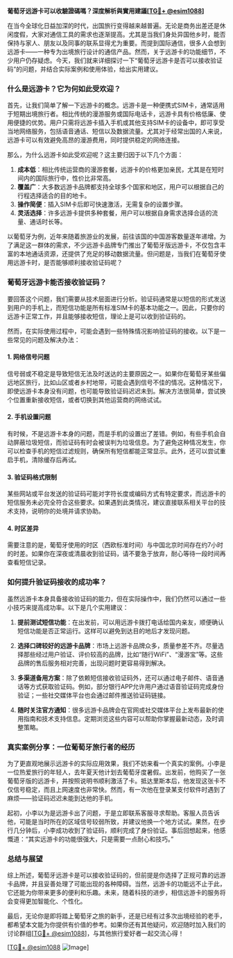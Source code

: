 **葡萄牙远游卡可以收驗證碼嗎？深度解析與實用建議[[TG💪+ @esim1088](https://t.me/s/esim1088)]**

在当今全球化日益加深的时代，出国旅行变得越来越普遍。无论是商务出差还是休闲度假，大家对通信工具的需求也逐渐提高。尤其是当我们身处异国他乡时，能否保持与家人、朋友以及同事的联系显得尤为重要。而提到国际通信，很多人会想到远游卡——一种专为出境旅行设计的通信产品。然而，关于远游卡的功能细节，不少用户仍存疑虑。今天，我们就来详细探讨一下“葡萄牙远游卡是否可以接收验证码”的问题，并结合实际案例和使用体验，给出实用建议。

### **什么是远游卡？它为何如此受欢迎？**

首先，让我们简单了解一下远游卡的概念。远游卡是一种便携式SIM卡，通常适用于短期出境旅行者。相比传统的漫游服务或国际电话卡，远游卡具有价格低廉、使用便捷的优势。用户只需将远游卡插入手机或其他支持SIM卡的设备中，即可享受当地网络服务，包括语音通话、短信以及数据流量。尤其对于经常出国的人来说，远游卡可以有效避免高昂的漫游费用，同时提供稳定的网络连接。

那么，为什么远游卡如此受欢迎呢？这主要归因于以下几个方面：

1. **成本低**：相比传统运营商的漫游套餐，远游卡的价格更加亲民，尤其是在短时间内的国际旅行中，性价比非常高。
2. **覆盖广**：大多数远游卡品牌都支持全球多个国家和地区，用户可以根据自己的行程选择适合的目的地卡。
3. **操作简便**：插入SIM卡后即可快速激活，无需复杂的设置步骤。
4. **灵活选择**：许多远游卡提供多种套餐，用户可以根据自身需求选择合适的流量、通话时长等。

以葡萄牙为例，近年来随着旅游业的发展，前往该国的中国游客数量逐年递增。为了满足这一群体的需求，不少远游卡品牌专门推出了葡萄牙版远游卡，不仅包含丰富的本地通话资源，还提供了充足的移动数据流量。但问题是，当我们在葡萄牙使用远游卡时，是否能够顺利接收验证码呢？

### **葡萄牙远游卡能否接收验证码？**

要回答这个问题，我们需要从技术层面进行分析。验证码通常是以短信的形式发送到用户的手机上，而短信功能是所有标准SIM卡的基本功能之一。因此，只要你的远游卡正常工作，并且能够接收短信，理论上是可以收到验证码的。

然而，在实际使用过程中，可能会遇到一些特殊情况影响验证码的接收。以下是一些常见的问题及解决办法：

#### **1. 网络信号问题**
信号弱或不稳定是导致短信无法及时送达的主要原因之一。如果你在葡萄牙某些偏远地区旅行，比如山区或者乡村地带，可能会遇到信号不佳的情况。这种情况下，即使远游卡本身没有问题，也可能导致验证码迟迟未到。解决方法很简单，尝试换个位置重新接收短信，或者切换到其他运营商的网络试试。

#### **2. 手机设置问题**
有时候，不是远游卡本身的问题，而是手机的设置出了差错。例如，有些手机会自动屏蔽垃圾短信，而验证码有时会被误判为垃圾信息。为了避免这种情况发生，你可以检查手机的短信过滤规则，确保所有短信都能正常显示。此外，还可以尝试重启手机，清除缓存后再试。

#### **3. 验证码格式限制**
某些网站或平台发送的验证码可能对字符长度或编码方式有特定要求，而远游卡的短信服务未必完全符合这些要求。如果遇到此类情况，建议直接联系相关平台的技术支持，说明你的处境并请求协助。

#### **4. 时区差异**
需要注意的是，葡萄牙使用的时区（西欧标准时间）与中国北京时间存在约7小时的时差。如果你在深夜或清晨收到验证码，请不要急于放弃，耐心等待一段时间再查看短信记录。

### **如何提升验证码接收的成功率？**

虽然远游卡本身具备接收验证码的能力，但在实际操作中，我们仍然可以通过一些小技巧来提高成功率。以下是几个实用建议：

1. **提前测试短信功能**：在出发前，可以用远游卡拨打电话给国内亲友，顺便确认短信功能是否正常运行。这样可以避免到达目的地后才发现问题。
   
2. **选择口碑较好的远游卡品牌**：市场上远游卡品牌众多，质量参差不齐。尽量选择那些经过用户验证、评价较高的品牌，比如“随行WiFi”、“漫游宝”等。这些品牌的售后服务相对完善，出现问题时更容易得到解决。

3. **多渠道备用方案**：除了依赖短信接收验证码外，还可以通过电子邮件、语音通话等方式获取验证码。例如，部分银行APP允许用户通过语音验证码完成身份验证；一些社交媒体平台也会通过邮件推送验证码链接。

4. **随时关注官方通知**：很多远游卡品牌会在官网或社交媒体平台上发布最新的使用指南和技术支持信息。定期浏览这些内容可以帮助你掌握最新动态，及时调整策略。

### **真实案例分享：一位葡萄牙旅行者的经历**

为了更直观地展示远游卡的实际应用效果，我们不妨来看一个真实的案例。小李是一位热爱旅行的年轻人，去年夏天他计划去葡萄牙度暑假。出发前，他购买了一张葡萄牙版的远游卡，并按照说明书顺利激活了卡。抵达里斯本后，他发现这张卡不仅信号稳定，而且上网速度也非常快。然而，有一次他在登录某支付软件时遇到了麻烦——验证码迟迟未能到达他的手机。

起初，小李以为是远游卡出了问题，于是立即联系客服寻求帮助。客服人员告诉他，可能是当时所在的区域信号较弱所致，并建议他换一个地方试试。果然，在步行几分钟后，小李成功收到了验证码，顺利完成了身份验证。事后回想起来，他感慨道：“其实远游卡的功能很强大，只是需要一点耐心和技巧。”

### **总结与展望**

综上所述，葡萄牙远游卡是可以接收验证码的，但前提是你选择了正规可靠的远游卡品牌，并且妥善处理了可能出现的各种障碍。当然，远游卡的功能远不止于此，它还能为你带来更多的便利和乐趣。未来，随着科技的进步，相信远游卡的服务将会变得更加智能化、个性化。

最后，无论你是即将踏上葡萄牙之旅的新手，还是已经有过多次出境经验的老手，都希望本文能为你提供有价值的参考。如果你还有其他疑问，欢迎随时加入我们的讨论群组[[TG💪+ @esim1088](https://t.me/s/esim1088)]，与其他旅行爱好者一起交流心得！

[[TG💪+ @esim1088](https://t.me/s/esim1088) ![Image](https://i.postimg.cc/4NQfJmqS/Snipaste-2025-05-13-00-14-12.png)]